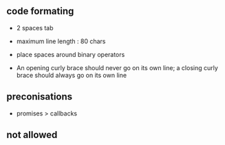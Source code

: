 ## code formating

- 2 spaces tab
- maximum line length : 80 chars

- place spaces around binary operators
- An opening curly brace should never go on its own line; a closing curly brace should always go on its own line 

## preconisations

- promises > callbacks

## not allowed

